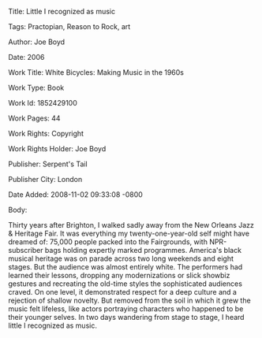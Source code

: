 Title:  Little I recognized as music

Tags:   Practopian, Reason to Rock, art

Author: Joe Boyd

Date:   2006

Work Title: White Bicycles: Making Music in the 1960s

Work Type: Book

Work Id: 1852429100

Work Pages: 44

Work Rights: Copyright

Work Rights Holder: Joe Boyd

Publisher: Serpent's Tail

Publisher City: London

Date Added: 2008-11-02 09:33:08 -0800

Body: 

Thirty years after Brighton, I walked sadly away from the New Orleans Jazz &amp; Heritage Fair. It was everything my twenty-one-year-old self might have dreamed of: 75,000 people packed into the Fairgrounds, with NPR-subscriber bags holding expertly marked programmes. America's black musical heritage was on parade across two long weekends and eight stages. But the audience was almost entirely white. The performers had learned their lessons, dropping any modernizations or slick showbiz gestures and recreating the old-time styles the sophisticated audiences craved. On one level, it demonstrated respect for a deep culture and a rejection of shallow novelty. But removed from the soil in which it grew the music felt lifeless, like actors portraying characters who happened to be their younger selves. In two days wandering from stage to stage, I heard little I recognized as music.

